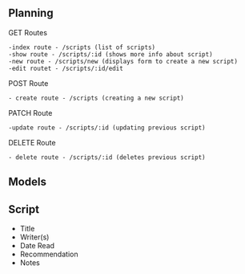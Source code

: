 ## Planning
GET Routes
```
-index route - /scripts (list of scripts)
-show route - /scripts/:id (shows more info about script)
-new route - /scripts/new (displays form to create a new script)
-edit routet - /scripts/:id/edit
```

POST Route
```
- create route - /scripts (creating a new script)
```

PATCH Route
```
-update route - /scripts/:id (updating previous script)
```

DELETE Route
```
- delete route - /scripts/:id (deletes previous script)
```

## Models
Script
------
- Title
- Writer(s)
- Date Read
- Recommendation
- Notes

